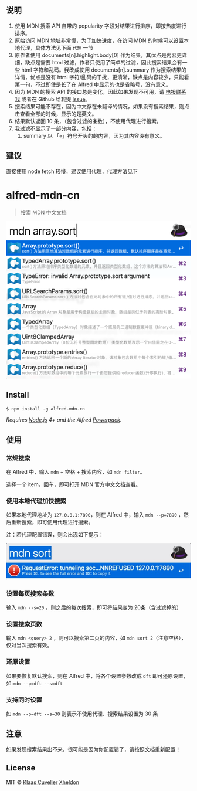 ## 说明

1. 使用 MDN 搜索 API 自带的 popularity 字段对结果进行排序，即按热度进行排序。
2. 原始访问 MDN 地址非常慢，为了加快速度，在访问 MDN 的时候可以设置本地代理，具体方法见下面 `代理` 一节
3. 原作者使用 documents[n].highlight.body[0] 作为结果，其优点是内容更详细，缺点是需要 html 过滤，作者只使用了简单的过滤，因此搜索结果会有一些 html 字符和乱码。我改成使用 documents[n].summary 作为搜索结果的详情，优点是没有 html 字符/乱码的干扰，更清晰，缺点是内容较少，只能看第一句，不过即使是长了在 Alfred 中显示的也是省略号，没有意义。
4. 因为 MDN 的搜索 API 的接口总是变化，因此如果发现不可用，请 [电报联系我](https://t.me/xheldon_saloon) 或者在 Github 给我提 [Issue](https://github.com/Xheldon/alfred-mdn-cn/issues)。
5. 搜索结果可能不存在，因为中文存在未翻译的情况，如果没有搜索结果，则点击查看全部的时候，显示的是英文。
6. 结果默认返回 10 条，（包含过滤的条数），不使用代理进行搜索。
7. 我过滤不显示了一部分内容，包括：
    1. summary 以 「«」符号开头的的内容，因为其内容没有意义。

## 建议

直接使用 node fetch 较慢，建议使用代理，代理方法见下


# alfred-mdn-cn
> 搜索 MDN 中文文档

![screenshot](screenshot.png)


## Install

```
$ npm install -g alfred-mdn-cn
```

*Requires [Node.js](https://nodejs.org) 4+ and the Alfred [Powerpack](https://www.alfredapp.com/powerpack/).*


## 使用

### 常规搜索

在 Alfred 中，输入 `mdn` + 空格 + 搜索内容，如 `mdn filter`。

选择一个 item，回车，即可打开 MDN 官方中文文档查看。

### 使用本地代理加快搜索

如果本地代理地址为 `127.0.0.1:7890`，则在 Alfred 中，输入 `mdn --p=7890` ，然后重新搜索，即可使用代理进行搜索。

注：若代理配置错误，则会出现如下提示：

![proxy error](img/RequestError.jpg)

### 设置每页搜索条数

输入 `mdn --s=20` ，则之后的每次搜索，即可将结果变为 20条（含过滤掉的）

### 设置搜索页数

输入 `mdn <query> 2` ，则可以搜索第二页的内容，如 `mdn sort 2`（注意空格），仅对当次搜索有效。

### 还原设置

如果要恢复默认搜索，则在 Alfred 中，将各个设置参数改成 `dft` 即可还原设置，如 `mdn --p=dft --s=dft`

### 支持同时设置

如 `mdn --p=dft --s=30` 则表示不使用代理、搜索结果设置为 30 条

## 注意

如果发现搜索结果出不来，很可能是因为你配置错了，请按照文档重新配置！

## License

MIT © [Klaas Cuvelier](https://klaascuvelier.io)
[Xheldon](https://xheldon.com)
